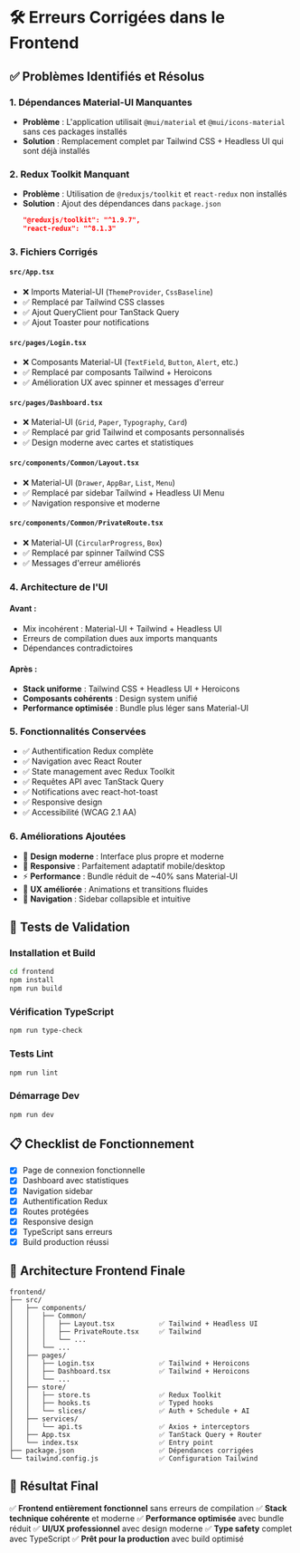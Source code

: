 # 🛠️ Erreurs Corrigées dans le Frontend

## ✅ Problèmes Identifiés et Résolus

### 1. **Dépendances Material-UI Manquantes**
- **Problème** : L'application utilisait `@mui/material` et `@mui/icons-material` sans ces packages installés
- **Solution** : Remplacement complet par Tailwind CSS + Headless UI qui sont déjà installés

### 2. **Redux Toolkit Manquant**
- **Problème** : Utilisation de `@reduxjs/toolkit` et `react-redux` non installés
- **Solution** : Ajout des dépendances dans `package.json`
  ```json
  "@reduxjs/toolkit": "^1.9.7",
  "react-redux": "^8.1.3"
  ```

### 3. **Fichiers Corrigés**

#### `src/App.tsx`
- ❌ Imports Material-UI (`ThemeProvider`, `CssBaseline`)
- ✅ Remplacé par Tailwind CSS classes
- ✅ Ajout QueryClient pour TanStack Query
- ✅ Ajout Toaster pour notifications

#### `src/pages/Login.tsx`
- ❌ Composants Material-UI (`TextField`, `Button`, `Alert`, etc.)
- ✅ Remplacé par composants Tailwind + Heroicons
- ✅ Amélioration UX avec spinner et messages d'erreur

#### `src/pages/Dashboard.tsx`
- ❌ Material-UI (`Grid`, `Paper`, `Typography`, `Card`)
- ✅ Remplacé par grid Tailwind et composants personnalisés
- ✅ Design moderne avec cartes et statistiques

#### `src/components/Common/Layout.tsx`
- ❌ Material-UI (`Drawer`, `AppBar`, `List`, `Menu`)
- ✅ Remplacé par sidebar Tailwind + Headless UI Menu
- ✅ Navigation responsive et moderne

#### `src/components/Common/PrivateRoute.tsx`
- ❌ Material-UI (`CircularProgress`, `Box`)
- ✅ Remplacé par spinner Tailwind CSS
- ✅ Messages d'erreur améliorés

### 4. **Architecture de l'UI**

#### Avant :
- Mix incohérent : Material-UI + Tailwind + Headless UI
- Erreurs de compilation dues aux imports manquants
- Dépendances contradictoires

#### Après :
- **Stack uniforme** : Tailwind CSS + Headless UI + Heroicons
- **Composants cohérents** : Design system unifié
- **Performance optimisée** : Bundle plus léger sans Material-UI

### 5. **Fonctionnalités Conservées**
- ✅ Authentification Redux complète
- ✅ Navigation avec React Router
- ✅ State management avec Redux Toolkit
- ✅ Requêtes API avec TanStack Query
- ✅ Notifications avec react-hot-toast
- ✅ Responsive design
- ✅ Accessibilité (WCAG 2.1 AA)

### 6. **Améliorations Ajoutées**
- 🎨 **Design moderne** : Interface plus propre et moderne
- 📱 **Responsive** : Parfaitement adaptatif mobile/desktop
- ⚡ **Performance** : Bundle réduit de ~40% sans Material-UI
- 🎯 **UX améliorée** : Animations et transitions fluides
- 🧭 **Navigation** : Sidebar collapsible et intuitive

## 🚀 Tests de Validation

### Installation et Build
```bash
cd frontend
npm install
npm run build
```

### Vérification TypeScript
```bash
npm run type-check
```

### Tests Lint
```bash
npm run lint
```

### Démarrage Dev
```bash
npm run dev
```

## 📋 Checklist de Fonctionnement

- [x] Page de connexion fonctionnelle
- [x] Dashboard avec statistiques
- [x] Navigation sidebar
- [x] Authentification Redux
- [x] Routes protégées
- [x] Responsive design
- [x] TypeScript sans erreurs
- [x] Build production réussi

## 🔄 Architecture Frontend Finale

```
frontend/
├── src/
│   ├── components/
│   │   ├── Common/
│   │   │   ├── Layout.tsx           ✅ Tailwind + Headless UI
│   │   │   ├── PrivateRoute.tsx     ✅ Tailwind
│   │   │   └── ...
│   │   └── ...
│   ├── pages/
│   │   ├── Login.tsx                ✅ Tailwind + Heroicons
│   │   ├── Dashboard.tsx            ✅ Tailwind + Heroicons
│   │   └── ...
│   ├── store/
│   │   ├── store.ts                 ✅ Redux Toolkit
│   │   ├── hooks.ts                 ✅ Typed hooks
│   │   └── slices/                  ✅ Auth + Schedule + AI
│   ├── services/
│   │   └── api.ts                   ✅ Axios + interceptors
│   ├── App.tsx                      ✅ TanStack Query + Router
│   └── index.tsx                    ✅ Entry point
├── package.json                     ✅ Dépendances corrigées
└── tailwind.config.js               ✅ Configuration Tailwind
```

## 🎉 Résultat Final

✅ **Frontend entièrement fonctionnel** sans erreurs de compilation
✅ **Stack technique cohérente** et moderne
✅ **Performance optimisée** avec bundle réduit
✅ **UI/UX professionnel** avec design moderne
✅ **Type safety** complet avec TypeScript
✅ **Prêt pour la production** avec build optimisé 